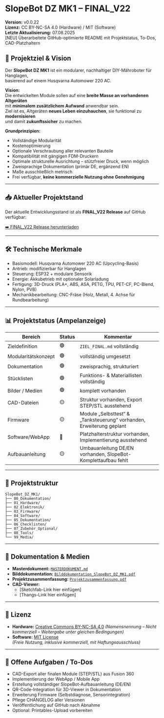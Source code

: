 # SlopeBot DZ MK1 – FINAL_V22
**Version:** v0.0.22  
**Lizenz:** CC BY-NC-SA 4.0 (Hardware) / MIT (Software)  
**Letzte Aktualisierung:** 07.08.2025  
[NEU] Überarbeitete GitHub-optimierte README mit Projektstatus, To-Dos, CAD-Platzhaltern

## 📌 Projektziel & Vision
Der **SlopeBot DZ MK1** ist ein modularer, nachhaltiger DIY-Mähroboter für Hanglagen,  
basierend auf einem Husqvarna Automower 220 AC.

**Vision:**  
Die entwickelten Module sollen auf eine **breite Masse an vorhandenen Altgeräten**  
mit **minimalem zusätzlichem Aufwand** anwendbar sein.  
Ziel ist es, Altgeräten **neues Leben einzuhauchen**, sie funktional zu **modernisieren**  
und damit **zukunftssicher** zu machen.

**Grundprinzipien:**  
- Vollständige Modularität  
- Kostenoptimierung  
- Optionale Verschraubung aller relevanten Bauteile  
- Kompatibilität mit gängigen FDM-Druckern  
- Optimale strukturelle Ausrichtung – stützfreier Druck, wenn möglich  
- Zweisprachige Dokumentation (primär DE, ergänzend EN)  
- Maße ausschließlich metrisch  
- Frei verfügbar, **keine kommerzielle Nutzung ohne Genehmigung**

---

## 📥 Aktueller Projektstand

Der aktuelle Entwicklungsstand ist als **FINAL_V22 Release** auf GitHub verfügbar:

[➡️ FINAL_V22 Release herunterladen](https://github.com/DZD2023/SlopeBot-DZ-MK1/releases/tag/v0.0.22)

---

## 🛠 Technische Merkmale
- Basismodell: Husqvarna Automower 220 AC (Upcycling-Basis)
- Antrieb: modifizierbar für Hanglagen
- Steuerung: ESP32 + modulare Sensorik
- Energie: Akkubetrieb mit optionaler Solarladung
- Fertigung: 3D-Druck (PLA+, ABS, ASA, PETG, TPU, PET-CF, PC-Blend, Nylon, PVB)
- Mechanikbearbeitung: CNC-Fräse (Holz, Metall, 4. Achse für Rundbearbeitung)

---

## 📊 Projektstatus (Ampelanzeige)

| Bereich             | Status | Kommentar |
|--------------------|--------|-----------|
| Zieldefinition     | 🟢     | `ZIEL_FINAL.md` vollständig |
| Modularitätskonzept| 🟢     | vollständig umgesetzt |
| Dokumentation      | 🟢     | zweisprachig, strukturiert |
| Stücklisten        | 🟢     | Funktions- & Materiallisten vollständig |
| Bilder / Medien    | 🟢     | komplett vorhanden |
| CAD-Dateien        | 🟡     | Struktur vorhanden, Export STEP/STL ausstehend |
| Firmware           | 🟡     | Module „Selbsttest“ & „Tanksteuerung“ vorhanden, Erweiterung geplant |
| Software/WebApp    | 🔴     | Platzhalterstruktur vorhanden, Implementierung ausstehend |
| Aufbauanleitung    | 🟡     | Umbauanleitung DE/EN vorhanden, SlopeBot-Komplettaufbau fehlt |

---

## 📂 Projektstruktur

```
SlopeBot_DZ_MK1/
├── 00_Dokumentation/
├── 01_Hardware/
├── 02_Elektronik/
├── 03_Firmware/
├── 04_Software/
├── 05_Dokumentation/
├── 06_Checklisten/
├── 07_Zubehör_Optional/
├── 08_Tools/
└── 99_Media/
```

---

## 📄 Dokumentation & Medien

- **Masterdokument:** [`MASTERDOKUMENT.md`](00_Dokumentation/MASTERDOKUMENT.md)
- **Bilddokumentation:** [`Bilddokumentation_SlopeBot_DZ_MK1.pdf`](00_Dokumentation/Bilddokumentation_SlopeBot_DZ_MK1.pdf)
- **Projektzusammenfassung:** [`Projektzusammenfassung.pdf`](00_Dokumentation/SlopeBot_DZ_MK1_Projektzusammenfassung.pdf)
- **CAD-Viewer:**  
  - [Sketchfab-Link hier einfügen]  
  - [Thangs-Link hier einfügen]

---

## 📜 Lizenz

- **Hardware:** [Creative Commons BY-NC-SA 4.0](LICENSE-hardware.md)
  *(Namensnennung – Nicht kommerziell – Weitergabe unter gleichen Bedingungen)*
- **Software:** [MIT License](LICENSE_SOFTWARE)  
  *(Freie Nutzung, inklusive kommerziell, mit Haftungsausschluss)*

---

## 📌 Offene Aufgaben / To-Dos
- CAD-Export aller finalen Module (STEP/STL) aus Fusion 360
- Implementierung der WebApp / Mobile App
- Erstellung vollständiger SlopeBot-Aufbauanleitung (DE/EN)
- QR-Code-Integration für 3D-Viewer in Dokumentation
- Erweiterung Firmware (Selbstdiagnose, Sensorintegration)
- Pflege CHANGELOG aller Versionen
- Veröffentlichung auf GitHub nach Abnahme
- Optional: Printables-Upload vorbereiten

